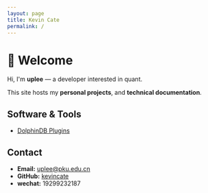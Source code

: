 ```yaml
---
layout: page
title: Kevin Cate
permalink: /
---
```


# 👋 Welcome

Hi, I'm **uplee** — a developer interested in quant.  

This site hosts my **personal projects**, and **technical documentation**.

## Software & Tools

- [DolphinDB Plugins](/docs/ddbPlugin/)

## Contact

- **Email:** uplee@pku.edu.cn  
- **GitHub:** [kevincate](https://github.com/kevincate) 
- **wechat:** 19299232187
